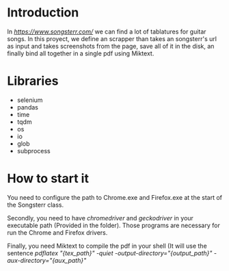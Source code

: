# Introduction

In *https://www.songsterr.com/* we can find a lot of tablatures for guitar songs. In this proyect, we define an scrapper than takes an songsterr's url as input and takes screenshots from the page, save all of it in the disk, an finally bind all together in a single pdf using Miktext.

# Libraries
  
+ selenium  
+ pandas  
+ time  
+ tqdm  
+ os    
+ io  
+ glob  
+ subprocess  

# How to start it

You need to configure the path to Chrome.exe and Firefox.exe at the start of the Songsterr class.

Secondly, you need to have *chromedriver* and *geckodriver* in your executable path (Provided in the folder). Those programs are necessary for run the Chrome and Firefox drivers.

Finally, you need Miktext to compile the pdf in your shell (It will use the sentence *pdflatex "{tex_path}" -quiet -output-directory="{output_path}" -aux-directory="{aux_path}"*